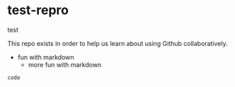 # test-repro
test

This repo exists in order to help us learn about using Github collaboratively.

- fun with markdown
  - more fun with markdown

`code`

